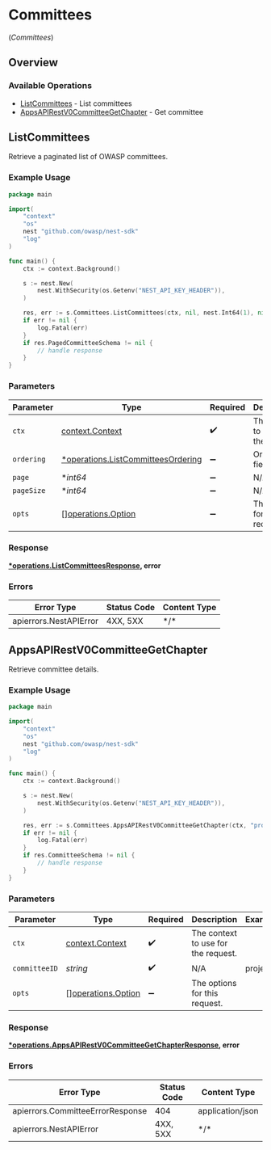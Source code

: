 # Committees
(*Committees*)

## Overview

### Available Operations

* [ListCommittees](#listcommittees) - List committees
* [AppsAPIRestV0CommitteeGetChapter](#appsapirestv0committeegetchapter) - Get committee

## ListCommittees

Retrieve a paginated list of OWASP committees.

### Example Usage

<!-- UsageSnippet language="go" operationID="list_committees" method="get" path="/api/v0/committees/" -->
```go
package main

import(
	"context"
	"os"
	nest "github.com/owasp/nest-sdk"
	"log"
)

func main() {
    ctx := context.Background()

    s := nest.New(
        nest.WithSecurity(os.Getenv("NEST_API_KEY_HEADER")),
    )

    res, err := s.Committees.ListCommittees(ctx, nil, nest.Int64(1), nil)
    if err != nil {
        log.Fatal(err)
    }
    if res.PagedCommitteeSchema != nil {
        // handle response
    }
}
```

### Parameters

| Parameter                                                                               | Type                                                                                    | Required                                                                                | Description                                                                             |
| --------------------------------------------------------------------------------------- | --------------------------------------------------------------------------------------- | --------------------------------------------------------------------------------------- | --------------------------------------------------------------------------------------- |
| `ctx`                                                                                   | [context.Context](https://pkg.go.dev/context#Context)                                   | :heavy_check_mark:                                                                      | The context to use for the request.                                                     |
| `ordering`                                                                              | [*operations.ListCommitteesOrdering](../../models/operations/listcommitteesordering.md) | :heavy_minus_sign:                                                                      | Ordering field                                                                          |
| `page`                                                                                  | **int64*                                                                                | :heavy_minus_sign:                                                                      | N/A                                                                                     |
| `pageSize`                                                                              | **int64*                                                                                | :heavy_minus_sign:                                                                      | N/A                                                                                     |
| `opts`                                                                                  | [][operations.Option](../../models/operations/option.md)                                | :heavy_minus_sign:                                                                      | The options for this request.                                                           |

### Response

**[*operations.ListCommitteesResponse](../../models/operations/listcommitteesresponse.md), error**

### Errors

| Error Type             | Status Code            | Content Type           |
| ---------------------- | ---------------------- | ---------------------- |
| apierrors.NestAPIError | 4XX, 5XX               | \*/\*                  |

## AppsAPIRestV0CommitteeGetChapter

Retrieve committee details.

### Example Usage

<!-- UsageSnippet language="go" operationID="apps_api_rest_v0_committee_get_chapter" method="get" path="/api/v0/committees/{committee_id}" -->
```go
package main

import(
	"context"
	"os"
	nest "github.com/owasp/nest-sdk"
	"log"
)

func main() {
    ctx := context.Background()

    s := nest.New(
        nest.WithSecurity(os.Getenv("NEST_API_KEY_HEADER")),
    )

    res, err := s.Committees.AppsAPIRestV0CommitteeGetChapter(ctx, "project")
    if err != nil {
        log.Fatal(err)
    }
    if res.CommitteeSchema != nil {
        // handle response
    }
}
```

### Parameters

| Parameter                                                | Type                                                     | Required                                                 | Description                                              | Example                                                  |
| -------------------------------------------------------- | -------------------------------------------------------- | -------------------------------------------------------- | -------------------------------------------------------- | -------------------------------------------------------- |
| `ctx`                                                    | [context.Context](https://pkg.go.dev/context#Context)    | :heavy_check_mark:                                       | The context to use for the request.                      |                                                          |
| `committeeID`                                            | *string*                                                 | :heavy_check_mark:                                       | N/A                                                      | project                                                  |
| `opts`                                                   | [][operations.Option](../../models/operations/option.md) | :heavy_minus_sign:                                       | The options for this request.                            |                                                          |

### Response

**[*operations.AppsAPIRestV0CommitteeGetChapterResponse](../../models/operations/appsapirestv0committeegetchapterresponse.md), error**

### Errors

| Error Type                       | Status Code                      | Content Type                     |
| -------------------------------- | -------------------------------- | -------------------------------- |
| apierrors.CommitteeErrorResponse | 404                              | application/json                 |
| apierrors.NestAPIError           | 4XX, 5XX                         | \*/\*                            |